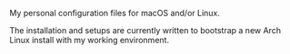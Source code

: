 My personal configuration files for macOS and/or Linux. 

The installation and setups are currently written to bootstrap a new Arch Linux install
with my working environment.

